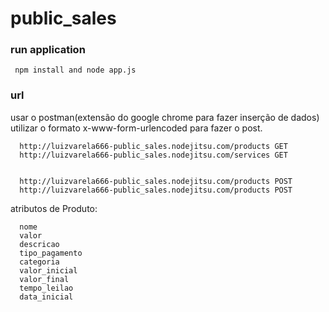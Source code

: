 public_sales
============

### run application ###
     npm install and node app.js

### url ###
usar o postman(extensão do google chrome para fazer inserção de dados) utilizar o formato x-www-form-urlencoded para fazer o post.

      http://luizvarela666-public_sales.nodejitsu.com/products GET
      http://luizvarela666-public_sales.nodejitsu.com/services GET
  

      http://luizvarela666-public_sales.nodejitsu.com/products POST
      http://luizvarela666-public_sales.nodejitsu.com/products POST
      
atributos de Produto:
      
      nome          
      valor         
      descricao     
      tipo_pagamento
      categoria     
      valor_inicial 
      valor_final   
      tempo_leilao  
      data_inicial  
